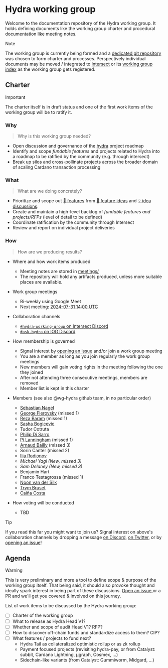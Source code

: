 # Hydra working group

Welcome to the documentation repository of the Hydra working group. It holds defining documents like the working group charter and procedural documentation like meeting notes.

> [!NOTE]
> The working group is currently being formed and a [dedicated git repository](https://github.com/cardano-scaling/wg-hydra) was chosen to form charter and processes. Perspectively individual documents may be moved / integrated to [intersect](https://docs.intersectmbo.org/) or its [working group index](https://intersect.gitbook.io/intersect-working-groups) as the working group gets registered.

## Charter

> [!IMPORTANT]
> The charter itself is in draft status and one of the first work items of the working group will be to ratify it.

### Why

> Why is this working group needed?

- Open discussion and governance of the [hydra](https://github.com/input-output-hk/hydra) project roadmap
- Identify and scope _fundable features_ and projects related to Hydra into a roadmap to be ratified by the community (e.g. through intersect)
- Break up silos and cross-pollinate projects across the broader domain of scaling Cardano transaction processing

### What

> What are we doing concretely?

- Prioritize and scope out [💬 features](https://github.com/input-output-hk/hydra/issues?q=is%3Aissue+is%3Aopen+label%3A%22%3Aspeech_balloon%3A+feature%22) from [💭 feature ideas](https://github.com/input-output-hk/hydra/issues?q=is%3Aissue+is%3Aopen+label%3A%22%3Athought_balloon%3A+idea%22) and [💡 idea discussions](https://github.com/input-output-hk/hydra/discussions/categories/ideas).
- Create and maintain a high-level backlog of _fundable features and projects/RFPs_ (level of detail to be defined)
- Coordinate ratification by the community through Intersect
- Review and report on individual project deliveries

### How

> How are we producing results?

- Where and how work items produced
  - Meeting notes are stored in [meetings/](./meetings)
  - The repository will hold any artifacts produced, unless more suitable places are available.

- Work group meetings
  - Bi-weekly using Google Meet
  - Next meeting: [2024-07-31 14:00 UTC](https://meet.google.com/vnz-chhb-qxz)

- Collaboration channels
  - [`#hydra-working-group` on Intersect Discord](https://discord.gg/u6XPm63KdV)
  - [`#ask-hydra` on IOG Discord](https://discord.com/invite/Qq5vNTg9PT)

- How membership is governed
  - Signal interest by [opening an issue](https://github.com/cardano-scaling/wg-hydra/issues/new?template=sign_me_up.yml) and/or join a work group meeting
  - You are a member as long as you join regularly the work group meetings
  - New members will gain voting rights in the meeting following the one they joined
  - After not attending three consecutive meetings, members are removed
  - Member list is kept in this charter

- Members (see also @wg-hydra github team, in no particular order)
  - [Sebastian Nagel](https://github.com/ch1bo) <!-- sebastian.nagel@ncoding.at -->
  - [George Flerovsky](https://github.com/GeorgeFlerovsky) (missed 1) <!-- george.flerovsky@gmail.com -->
  - [Reza Baram](https://github.com/rezabaram) (missed 1) <!-- reza.baram@gmail.com -->
  - [Sasha Bogicevic](https://github.com/v0d1ch) <!-- sasha.bogicevic@iohk.io -->
  - Tudor Cotruta <!-- c.tudorcotruta@gmail.com -->
  - [Philip Di Sarro](https://github.com/Colll78) <!-- philipdisarro@gmail.com -->
  - [Pi Lanningham](https://github.com/Qantumplation) (missed 1) <!-- pi@sundae.fi -->
  - [Arnaud Bailly](https://github.com/abailly) (missed 3) <!-- arnaud.bailly@iohk.io -->
  - Sorin Canter (missed 2) <!-- sorin.canter@gmail.com -->
  - [Ilia Rodionov](https://github.com/euonymos) <!-- ilia@mlabs.city -->
  - _Michael Yagi (New, missed 3)_ <!-- myagi@ikigaitech.org -->
  - _Sam Delaney (New, missed 3)_ <!-- sdelaney@ikigaitech.org -->
  - Benjamin Hart <!-- ben@mlabs.city -->
  - Franco Testagrossa (missed 1) <!-- franco.testagrossa@iohk.io -->
  - [Noon van der Silk](https://github.com/noonio) <!-- noon.vandersilk@iohk.io -->
  - [Trym Bruset](https://github.com/Trymyrt) <!-- trymyrt@gmail.com -->
  - [Caiña Costa](https://github.com/cfcosta) <!-- me@cfcosta.com -->

- How voting will be conducted
  - TBD
  
> [!TIP]
> If you read this far you might want to join us? Signal interest on above's collaboration channels by dropping a message [on Discord](https://discord.com/invite/Qq5vNTg9PT), [on Twitter](https://x.com/ch1bo_), or by [opening an issue](https://github.com/cardano-scaling/wg-hydra/issues/new?template=sign_me_up.yml)!

## Agenda

> [!WARNING]
> This is very preliminary and more a tool to define scope & purpose of the working group itself. That being said, it should also provoke thought and ideally spark interest in being part of these discussions. [Open an issue ](https://github.com/cardano-scaling/wg-hydra/issues/new/choose) or a PR and we'll get you covered & involved on this journey.

List of work items to be discussed by the Hydra working group:

  - [ ] Charter of the working group
  - [ ] What to release as Hydra Head V1?
  - [ ] Whether and scope of audit Head V1? RFP?
  - [ ] How to discover off-chain funds and standardize access to them? CIP?
  - [ ] What features / projects to fund next?
    - Hydra Tail as collateralized optimistic rollup or as zk rollup
    - Payment focused projects (revisiting hydra-pay, or from Catalyst: subbit, Cardano Lightning, μgraph, Cosmex, ...)
    - Sidechain-like variants (from Catalyst: Gummiworm, Midgard, ...)


